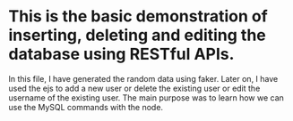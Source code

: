 # This is the basic demonstration of inserting, deleting and editing the database using RESTful APIs.
 In this file, I have generated the random data using faker.
 Later on, I have used the ejs to add a new user or delete the existing user or edit the username of the existing user.
 The main purpose was to learn how we can use the MySQL commands with the node.
